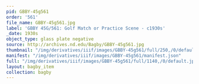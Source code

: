 ```yaml
---
pid: GBBY-45g561
order: '561'
file_name: GBBY-45g561.jpg
label: 'GBBY 45G/561: Golf Match or Practice Scene - c1930s'
_date: 1930s
object_type: glass plate negative
source: http://archives.nd.edu/Bagby/GBBY-45g561.jpg
thumbnail: "/img/derivatives/iiif/images/GBBY-45g561/full/250,/0/default.jpg"
manifest: "/img/derivatives/iiif/images/GBBY-45g561/manifest.json"
full: "/img/derivatives/iiif/images/GBBY-45g561/full/1140,/0/default.jpg"
layout: bagby_item
collection: bagby
---
```

